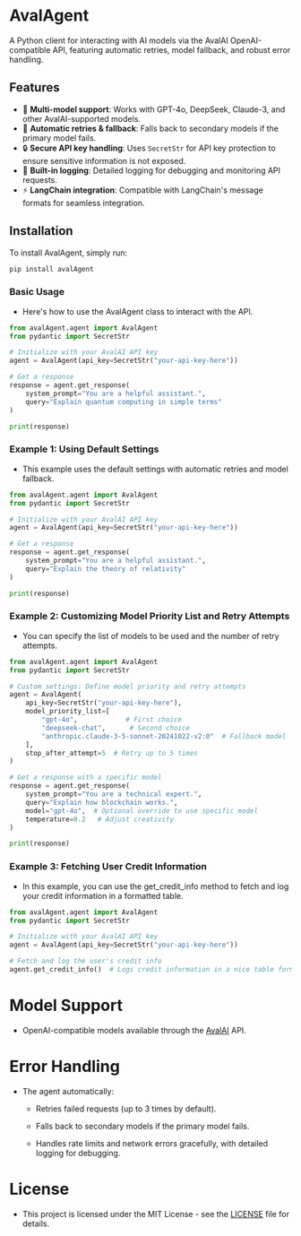 # AvalAgent

A Python client for interacting with AI models via the AvalAI OpenAI-compatible API, featuring automatic retries, model fallback, and robust error handling.

## Features

- 🚀 **Multi-model support**: Works with GPT-4o, DeepSeek, Claude-3, and other AvalAI-supported models.
- 🔄 **Automatic retries & fallback**: Falls back to secondary models if the primary model fails.
- 🔒 **Secure API key handling**: Uses `SecretStr` for API key protection to ensure sensitive information is not exposed.
- 📝 **Built-in logging**: Detailed logging for debugging and monitoring API requests.
- ⚡ **LangChain integration**: Compatible with LangChain's message formats for seamless integration.

## Installation

To install AvalAgent, simply run:

```bash
pip install avalAgent
```
### Basic Usage
- Here's how to use the AvalAgent class to interact with the API.

```python  
from avalAgent.agent import AvalAgent
from pydantic import SecretStr

# Initialize with your AvalAI API key
agent = AvalAgent(api_key=SecretStr("your-api-key-here"))

# Get a response
response = agent.get_response(
    system_prompt="You are a helpful assistant.",
    query="Explain quantum computing in simple terms"
)

print(response)
```
### Example 1: Using Default Settings
- This example uses the default settings with automatic retries and model fallback.
```python
from avalAgent.agent import AvalAgent
from pydantic import SecretStr

# Initialize with your AvalAI API key
agent = AvalAgent(api_key=SecretStr("your-api-key-here"))

# Get a response
response = agent.get_response(
    system_prompt="You are a helpful assistant.",
    query="Explain the theory of relativity"
)

print(response)
```
### Example 2: Customizing Model Priority List and Retry Attempts
- You can specify the list of models to be used and the number of retry attempts.
```python
from avalAgent.agent import AvalAgent
from pydantic import SecretStr

# Custom settings: Define model priority and retry attempts
agent = AvalAgent(
    api_key=SecretStr("your-api-key-here"),
    model_priority_list=[
        "gpt-4o",            # First choice
        "deepseek-chat",      # Second choice
        "anthropic.claude-3-5-sonnet-20241022-v2:0"  # Fallback model
    ],
    stop_after_attempt=5  # Retry up to 5 times
)

# Get a response with a specific model
response = agent.get_response(
    system_prompt="You are a technical expert.",
    query="Explain how blockchain works.",
    model="gpt-4o",  # Optional override to use specific model
    temperature=0.2   # Adjust creativity
)

print(response)
```
### Example 3: Fetching User Credit Information
- In this example, you can use the get_credit_info method to fetch and log your credit information in a formatted table.
```python
from avalAgent.agent import AvalAgent
from pydantic import SecretStr

# Initialize with your AvalAI API key
agent = AvalAgent(api_key=SecretStr("your-api-key-here"))

# Fetch and log the user's credit info
agent.get_credit_info()  # Logs credit information in a nice table format
```
# Model Support
- OpenAI-compatible models available through the [AvalAI](https://avalai.ir/) API.

# Error Handling
- The agent automatically:

  - Retries failed requests (up to 3 times by default).

  - Falls back to secondary models if the primary model fails.

  - Handles rate limits and network errors gracefully, with detailed logging for debugging.

# License
 - This project is licensed under the MIT License - see the [LICENSE](LICENSE) file for details.